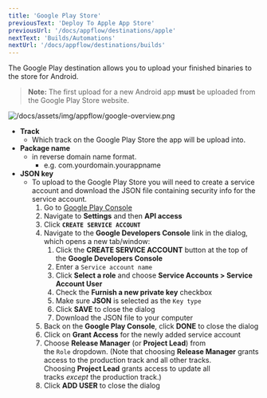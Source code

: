 ```yaml
---
title: 'Google Play Store'
previousText: 'Deploy To Apple App Store'
previousUrl: '/docs/appflow/destinations/apple'
nextText: 'Builds/Automations'
nextUrl: '/docs/appflow/destinations/builds'
---
```


The Google Play destination allows you to upload your finished binaries to the store for Android.

> **Note:** The first upload for a new Android app <b>must</b> be uploaded from the Google Play Store website.

![/docs/assets/img/appflow/google-overview.png](/docs/assets/img/appflow/google-overview.png)

- **Track**
    - Which track on the Google Play Store the app will be upload into.
- **Package name**
    - in reverse domain name format.
        - e.g. com.yourdomain.yourappname
- **JSON key**
    - To upload to the Google Play Store you will need to create a service account and download the JSON file containing security info for the service account.
        1. Go to [Google Play Console](https://play.google.com/apps/publish/)
        2. Navigate to **Settings** and then **API access**
        3. Click **`CREATE SERVICE ACCOUNT`** 
        4. Navigate to the **Google Developers Console** link in the dialog, which opens a new tab/window:
            1. Click the **CREATE SERVICE ACCOUNT** button at the top of the **Google Developers Console**
            2. Enter a `Service account name`
            3. Click **Select a role** and choose **Service Accounts > Service Account User**
            4. Check the **Furnish a new private key** checkbox
            5. Make sure **JSON** is selected as the `Key type`
            6. Click **SAVE** to close the dialog
            7. Download the JSON file to your computer
        5. Back on the **Google Play Console**, click **DONE** to close the dialog
        6. Click on **Grant Access** for the newly added service account
        7. Choose **Release Manager** (or **Project Lead**) from the `Role` dropdown. (Note that choosing **Release Manager** grants access to the production track and all other tracks. Choosing **Project Lead** grants access to update all tracks *except* the production track.)
        8. Click **ADD USER** to close the dialog
